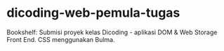 # dicoding-web-pemula-tugas
Bookshelf: Submisi proyek kelas Dicoding - aplikasi DOM &amp; Web Storage Front End. CSS menggunakan Bulma.
